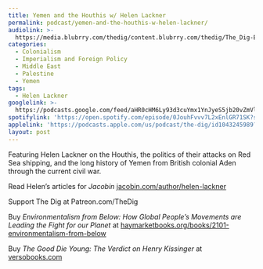 ```yaml
---
title: Yemen and the Houthis w/ Helen Lackner
permalink: podcast/yemen-and-the-houthis-w-helen-lackner/
audiolink: >-
  https://media.blubrry.com/thedig/content.blubrry.com/thedig/The_Dig-EP_432-Lackner.mp3
categories:
  - Colonialism
  - Imperialism and Foreign Policy
  - Middle East
  - Palestine
  - Yemen
tags:
  - Helen Lackner
googlelink: >-
  https://podcasts.google.com/feed/aHR0cHM6Ly93d3cuYmx1YnJyeS5jb20vZmVlZHMvdGhlZGlnLnhtbA/episode/aHR0cHM6Ly90aGVkaWcuYmx1YnJyeS5uZXQvP3A9MjUzNw?sa=X&ved=0CAUQkfYCahcKEwjY7qH-ubCEAxUAAAAAHQAAAAAQQQ
spotifylink: 'https://open.spotify.com/episode/0JouhFvvv7L2xEnlGR71SK?si=c25716ba26f7492d'
applelink: 'https://podcasts.apple.com/us/podcast/the-dig/id1043245989?i=1000642697640'
layout: post
---
```


Featuring Helen Lackner on the Houthis, the politics of their attacks on Red Sea shipping, and the long history of Yemen from British colonial Aden through the current civil war.

Read Helen’s articles for *Jacobin* [jacobin.com/author/helen-lackner](http://jacobin.com/author/helen-lackner)

Support The Dig at Patreon.com/TheDig

Buy *Environmentalism from Below: How Global People’s Movements are Leading the Fight for our Planet* at [haymarketbooks.org/books/2101-environmentalism-from-below](http://haymarketbooks.org/books/2101-environmentalism-from-below)

Buy *The Good Die Young: The Verdict on Henry Kissinger* at [versobooks.com](http://versobooks.com)
